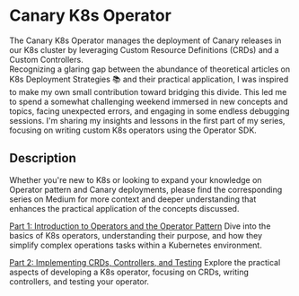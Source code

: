# Canary K8s Operator
The Canary K8s Operator manages the deployment of Canary releases in our K8s cluster by leveraging Custom Resource Definitions (CRDs) and a Custom Controllers.
</br>
Recognizing a glaring gap between the abundance of theoretical articles on K8s Deployment Strategies 📚 and their practical application, I was inspired to make my own small contribution toward bridging this divide. This led me to spend a somewhat challenging weekend immersed in new concepts and topics, facing unexpected errors, and engaging in some endless debugging sessions.
I'm sharing my insights and lessons in the first part of my series, focusing on writing custom K8s operators using the Operator SDK.

## Description
Whether you're new to K8s or looking to expand your knowledge on Operator pattern and Canary deployments, please find the corresponding series on Medium for more context and deeper understanding that enhances the practical application of the concepts discussed.

[Part 1: Introduction to Operators and the Operator Pattern](https://medium.com/@disha.20.10/understanding-canary-deployments-in-kubernetes-part-1-introduction-to-operators-and-the-operator-0a0483d499a2)
Dive into the basics of K8s operators, understanding their purpose, and how they simplify complex operations tasks within a Kubernetes environment.

[Part 2: Implementing CRDs, Controllers, and Testing](https://medium.com/@disha.20.10/understanding-canary-deployments-in-kubernetes-part-2-implementing-crds-controllers-and-testing-3c3672edd99c)
Explore the practical aspects of developing a K8s operator, focusing on CRDs, writing controllers, and testing your operator.
